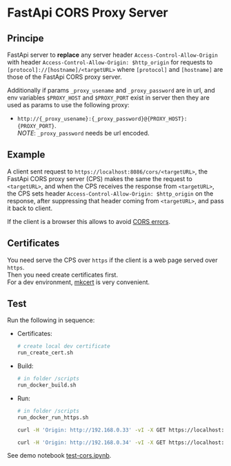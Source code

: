 # FastApi CORS Proxy Server

## Principe

FastApi server to **replace** any server header `Access-Control-Allow-Origin` with header `Access-Control-Allow-Origin: $http_origin` for requests to `[protocol]://[hostname]/<targetURL>` where `[protocol]` and `[hostname]` are those of the FastApi CORS proxy server.

Additionally if params `_proxy_usename` and `_proxy_password` are in url, and env variables `$PROXY_HOST` and `$PROXY_PORT` exist in server then they are used as params to use the following proxy:

- `http://{_proxy_usename}:{_proxy_password}@{PROXY_HOST}:{PROXY_PORT}`.  
  _NOTE_: `_proxy_password` needs be url encoded.

## Example

A client sent request to `https://localhost:8086/cors/<targetURL>`, the FastApi CORS proxy server (CPS) makes the same the request to `<targetURL>`, and when the CPS receives the response from `<targetURL>`, the CPS sets header `Access-Control-Allow-Origin: $http_origin` on the response, after suppressing that header coming from `<targetURL>`, and pass it back to client.

If the client is a browser this allows to avoid [CORS errors](https://developer.mozilla.org/en-US/docs/Web/HTTP/CORS/Errors).

## Certificates

You need serve the CPS over `https` if the client is a web page served over `https`.  
Then you need create certificates first.  
For a dev environment, [mkcert](https://github.com/FiloSottile/mkcert) is very convenient.

## Test

Run the following in sequence:

- Certificates:

  ```sh
  # create local dev certificate
  run_create_cert.sh
  ```

- Build:

  ```sh
  # in folder /scripts
  run_docker_build.sh
  ```

- Run:

  ```sh
  # in folder /scripts
  run_docker_run_https.sh

  curl -H 'Origin: http://192.168.0.33' -vI -X GET https://localhost:8443/cors/https://example.com

  curl -H 'Origin: http://192.168.0.34' -vI -X GET https://localhost:8443/cors/https://raw.githubusercontent.com/mwaskom/seaborn-data/master/penguins.csv

  ```

See demo notebook [test-cors.ipynb](./test/test-cors.ipynb).
